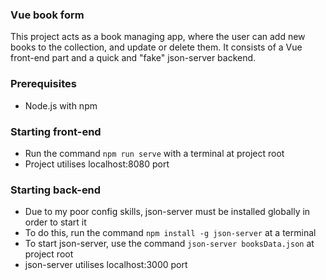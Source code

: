 ### Vue book form

This project acts as a book managing app, where the user can add new books to the collection, and update or delete them.
It consists of a Vue front-end part and a quick and "fake" json-server backend.

### Prerequisites
- Node.js with npm

### Starting front-end
- Run the command `npm run serve` with a terminal at project root
- Project utilises localhost:8080 port

### Starting back-end
- Due to my poor config skills, json-server must be installed globally in order to start it
- To do this, run the command `npm install -g json-server` at a terminal
- To start json-server, use the command `json-server booksData.json` at project root
- json-server utilises localhost:3000 port